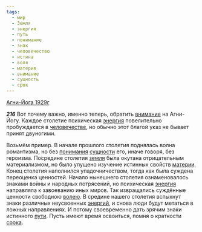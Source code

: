```yaml
---
tags:
  - мир
  - Земля
  - энергия
  - путь
  - понимание
  - знак
  - человечество
  - истина
  - воля
  - материя
  - внимание
  - сущность
  - срок
---
```


[Агни-Йога 1929г](https://127.0.0.1:4002/agni/1929)

___216___
Вот почему важно, именно теперь, обратить [внимание](../../../tags/#внимание) на Агни-Йогу. Каждое столетие психическая [энергия](../../../tags/#энергия) повелительно пробуждается в [человечестве](../../../tags/#человечество), но обычно этот благой указ не бывает принят двуногими.   

Возьмём пример. В начале прошлого столетия поднялась волна романтизма, но без [понимания](../../../tags/#понимание) [сущности](../../../tags/#сущность) его, иначе говоря, без героизма. Посредине столетия [земля](../../../tags/#Земля) была окутана отрицательным материализмом, но было упущено изучение истинных свойств [материи](../../../tags/#материя). Конец столетия наполнился упадочничеством, тогда как была суждена переоценка ценностей. Начало нынешнего столетия ознаменовалось знаками войны и народных потрясений, но психическая [энергия](../../../tags/#энергия) направляла к завоеванию иных миров. Так извращались суждённые ценности свободною [волею](../../../tags/#воля). В средине нашего столетия вспыхнут знаки различных неусвоенных [энергий](../../../tags/#энергия), и снова люди будут метаться в ложных направлениях. И потому своевременно дать зрячим знаки истинного [пути](../../../tags/#путь). Пусть имеют время освоиться, помня о краткости [срока](../../../tags/#срок).